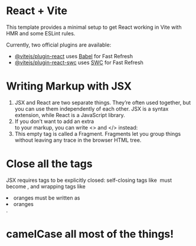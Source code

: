 # React + Vite

This template provides a minimal setup to get React working in Vite with HMR and some ESLint rules.

Currently, two official plugins are available:

- [@vitejs/plugin-react](https://github.com/vitejs/vite-plugin-react/blob/main/packages/plugin-react/README.md) uses [Babel](https://babeljs.io/) for Fast Refresh
- [@vitejs/plugin-react-swc](https://github.com/vitejs/vite-plugin-react-swc) uses [SWC](https://swc.rs/) for Fast Refresh

# Writing Markup with JSX

1. JSX and React are two separate things. They’re often used together, but you can use them independently of each other. JSX is a syntax extension, while React is a JavaScript library.
2. If you don’t want to add an extra <div> to your markup, you can write <> and </> instead:
3. This empty tag is called a Fragment. Fragments let you group things without leaving any trace in the browser HTML tree.

# Close all the tags

JSX requires tags to be explicitly closed: self-closing tags like <img> must become <img />, and wrapping tags like <li>oranges must be written as <li>oranges</li>.

# camelCase all most of the things!
